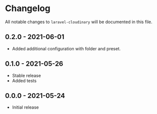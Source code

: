 # Changelog

All notable changes to `laravel-cloudinary` will be documented in this file.

## 0.2.0 - 2021-06-01

- Added additional configuration with folder and preset.

## 0.1.0 - 2021-05-26

- Stable release
- Added tests

## 0.0.0 - 2021-05-24

- Initial release
